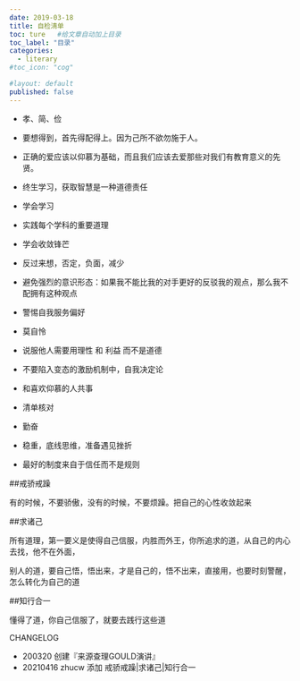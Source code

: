 ```yaml
---
date: 2019-03-18
title: 自检清单
toc: ture   #给文章自动加上目录
toc_label: "目录"
categories:
  - literary
#toc_icon: "cog"

#layout: default
published: false
---
```



- 孝、简、俭

- 要想得到，首先得配得上。因为己所不欲勿施于人。

- 正确的爱应该以仰慕为基础，而且我们应该去爱那些对我们有教育意义的先贤。

- 终生学习，获取智慧是一种道德责任

- 学会学习

- 实践每个学科的重要道理

- 学会收敛锋芒

- 反过来想，否定，负面，减少

- 避免强烈的意识形态：如果我不能比我的对手更好的反驳我的观点，那么我不配拥有这种观点

- 警惕自我服务偏好

- 莫自怜

- 说服他人需要用理性 和 利益 而不是道德

- 不要陷入变态的激励机制中，自我决定论

- 和喜欢仰慕的人共事

- 清单核对

- 勤奋

- 稳重，底线思维，准备遇见挫折

- 最好的制度来自于信任而不是规则

##戒骄戒躁

有的时候，不要骄傲，没有的时候，不要烦躁。把自己的心性收敛起来

##求诸己

所有道理，第一要义是使得自己信服，内胜而外王，你所追求的道，从自己的内心去找，他不在外面，

别人的道，要自己悟，悟出来，才是自己的，悟不出来，直接用，也要时刻警醒，怎么转化为自己的道

##知行合一

懂得了道，你自己信服了，就要去践行这些道




CHANGELOG

- 200320 创建『来源查理GOULD演讲』
- 20210416 zhucw 添加 戒骄戒躁|求诸己|知行合一

